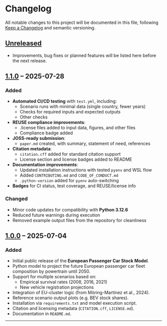 <!--
SPDX-FileCopyrightText: 2025 German Aerospace Center (DLR), Gabriel Möring-Martínez
SPDX-License-Identifier: CC-BY-4.0
-->

# Changelog

All notable changes to this project will be documented in this file, following [Keep a Changelog](https://keepachangelog.com/en/1.0.0/) and semantic versioning.

## [Unreleased]

- Improvements, bug fixes or planned features will be listed here before the next release.


## [1.1.0] – 2025-07-28

### Added

- **Automated CI/CD testing** with `test.yml`, including:
  - Scenario runs with minimal data (single country, fewer years)
  - Checks for required inputs and expected outputs
  - Other checks
- **REUSE compliance improvements**:
  - .license files added to input data, figures, and other files
  - Compliance badge added
- **JOSS-ready submission**:
  - `paper.md` created, with summary, statement of need, references
- **Citation metadata**:
  - `citation.cff` added for standard citation support
  - License section and license badges added to README
- **Documentation improvements**:
  - Updated installation instructions with tested `pyenv` and WSL flow
  - Added `CONTRIBUTING.md` and `CODE_OF_CONDUCT.md`
  - `.python-version` added for `pyenv` auto-switching
- **Badges** for CI status, test coverage, and REUSE/license info

### Changed

- Minor code updates for compatibility with **Python 3.12.6**
- Reduced future warnings during execution
- Removed example output files from the repository for cleanliness

## [1.0.0] – 2025-07-04

### Added

- Initial public release of the **European Passenger Car Stock Model**.
- Python model to project the future European passenger car fleet composition by powertrain until 2050.
- Support for multiple scenarios based on:
  - Empirical survival rates (2008, 2016, 2021)
  - New vehicle registration projections
- Integration of EU-cluster logic (from Möring-Martínez et al., 2024).
- Reference scenario output plots (e.g. BEV stock shares).
- Installation via `requirements.txt` and model execution script.
- Citation and licensing metadata (`CITATION.cff`, `LICENSE.md`).
- Documentation in `README.md`.

---

[Unreleased]: https://github.com/gabrielmoringmartinez/EU-ZEVAM
[1.0.0]: https://github.com/gabrielmoringmartinez/EU-ZEVAM/tree/v1.0.0
[1.1.0]: https://github.com/gabrielmoringmartinez/EU-ZEVAM/tree/v1.1.0

